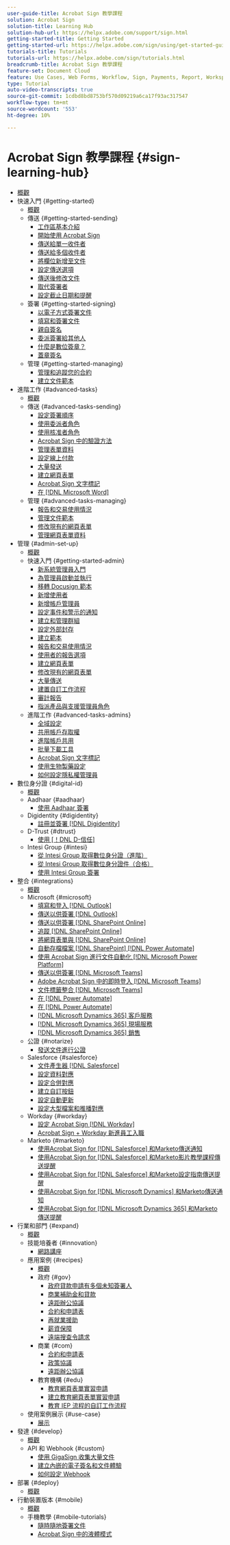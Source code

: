 ```yaml
---
user-guide-title: Acrobat Sign 教學課程
solution: Acrobat Sign
solution-title: Learning Hub
solution-hub-url: https://helpx.adobe.com/support/sign.html
getting-started-title: Getting Started
getting-started-url: https://helpx.adobe.com/sign/using/get-started-guide.html
tutorials-title: Tutorials
tutorials-url: https://helpx.adobe.com/sign/tutorials.html
breadcrumb-title: Acrobat Sign 教學課程
feature-set: Document Cloud
feature: Use Cases, Web Forms, Workflow, Sign, Payments, Report, Workspace, Deadline, Administration, Digital ID, Form, Integrations, Mobile, Skill Builder
type: Tutorial
auto-video-transcripts: true
source-git-commit: 1cdbd8bd8753bf570d09219a6ca17f93ac317547
workflow-type: tm+mt
source-wordcount: '553'
ht-degree: 10%

---
```



# Acrobat Sign 教學課程 {#sign-learning-hub}

+ [概觀](overview.md)
+ 快速入門 {#getting-started}
   + [概觀](sign-beginner-tutorials/beginner-users-overview.md)
   + 傳送 {#getting-started-sending}
      + [工作區基本介紹](sign-beginner-tutorials/quick-tour.md)
      + [開始使用 Acrobat Sign](sign-beginner-tutorials/new-sender.md)
      + [傳送給單一收件者](sign-beginner-tutorials/send-to-single-recipient.md)
      + [傳送給多個收件者](sign-beginner-tutorials/send-to-multiple-recipients.md)
      + [將欄位新增至文件](sign-beginner-tutorials/adding-fields.md)
      + [設定傳送選項](sign-beginner-tutorials/sending-options.md)
      + [傳送後修改文件](sign-beginner-tutorials/modify-in-flight.md)
      + [取代簽署者](sign-beginner-tutorials/replace-signer.md)
      + [設定截止日期和提醒](sign-beginner-tutorials/set-deadlines-reminders.md)
   + 簽署 {#getting-started-signing}
      + [以電子方式簽署文件](sign-beginner-tutorials/electronically-sign-a-document.md)
      + [填寫和簽署文件](sign-beginner-tutorials/fill-and-sign.md)
      + [親自簽名](sign-beginner-tutorials/sign-in-person.md)
      + [委派簽署給其他人](sign-beginner-tutorials/delegate-signing.md)
      + [什麼是數位簽章？](sign-beginner-tutorials/sign-with-a-digital-signature.md)
      + [蓋章簽名](sign-beginner-tutorials/sign-with-a-stamp.md)
   + 管理 {#getting-started-managing}
      + [管理和追蹤您的合約](sign-beginner-tutorials/manage-and-track.md)
      + [建立文件範本](https://experienceleague.adobe.com/docs/document-cloud-learn/sign-learning-hub/admin-set-up/getting-started-admin/create-a-template.html)
+ 進階工作 {#advanced-tasks}
   + [概觀](sign-advanced-users/advanced-users-overview.md)
   + 傳送 {#advanced-tasks-sending}
      + [設定簽署順序](sign-advanced-users/setting-up-routing.md)
      + [使用委派者角色](sign-advanced-users/delegate-signature.md)
      + [使用核准者角色](sign-advanced-users/add-an-approver.md)
      + [Acrobat Sign 中的驗證方法](sign-advanced-users/authentication-methods.md)
      + [管理表單資料](sign-advanced-users/manage-form-data.md)
      + [設定線上付款](sign-advanced-users/set-up-online-payments.md)
      + [大量發送](https://experienceleague.adobe.com/docs/document-cloud-learn/sign-learning-hub/admin-set-up/getting-started-admin/megasign.html)
      + [建立網頁表單](https://experienceleague.adobe.com/docs/document-cloud-learn/sign-learning-hub/admin-set-up/getting-started-admin/webform.html)
      + [Acrobat Sign 文字標記](https://experienceleague.adobe.com/docs/document-cloud-learn/sign-learning-hub/admin-set-up/advanced-tasks-admins/adobe-sign-text-tagging.html)
      + [在 [!DNL Microsoft Word]](sign-advanced-users/text-tagging-word.md)
   + 管理 {#advanced-tasks-managing}
      + [報告和交易使用情況](sign-advanced-users/creating-a-report.md)
      + [管理文件範本](sign-advanced-users/edit-a-template.md)
      + [修改現有的網頁表單](sign-advanced-users/modify-webform.md)
      + [管理網頁表單資料](sign-advanced-users/manage-webform-data.md)
+ 管理 {#admin-set-up}
   + [概觀](admin/intro-admin-overview.md)
   + 快速入門 {#getting-started-admin}
      + [新系統管理員入門](admin/get-started-admin.md)
      + [為管理員啟動並執行](admin/up-and-running-admin.md)
      + [移轉 Docusign 範本](admin/docusign-templates.md)
      + [新增使用者](admin/add-users-to-your-account.md)
      + [新增帳戶管理員](admin/add-admin.md)
      + [設定事件和警示的通知](admin/set-up-shared-events-and-alert.md)
      + [建立和管理群組](admin/create-and-manage-groups.md)
      + [設定外部封存](admin/set-up-your-external-archive.md)
      + [建立範本](sign-advanced-users/create-a-template.md)
      + [報告和交易使用情況](https://experienceleague.adobe.com/en/docs/document-cloud-learn/sign-learning-hub/advanced-tasks/advanced-tasks-managing/creating-a-report)
      + [使用者的報告選項](admin/report-options.md)
      + [建立網頁表單](sign-advanced-users/webform.md)
      + [修改現有的網頁表單](https://experienceleague.adobe.com/docs/document-cloud-learn/sign-learning-hub/advanced-tasks/advanced-tasks-managing/modify-webform.html)
      + [大量傳送](sign-advanced-users/megasign.md)
      + [建置自訂工作流程](admin/building-a-custom-workflow.md)
      + [審計報告](admin/audit-reports.md)
      + [指派產品與支援管理員角色](admin/promote-admin.md)
   + 進階工作 {#advanced-tasks-admins}
      + [全域設定](admin/learn-about-global-settings.md)
      + [共用帳戶存取權](admin/share-account-access.md)
      + [進階帳戶共用](admin/advanced-account-sharing.md)
      + [批量下載工具](admin/bulk-download-tool.md)
      + [Acrobat Sign 文字標記](sign-advanced-users/adobe-sign-text-tagging.md)
      + [使用生物製藥設定](admin/use-bio-pharma-settings.md)
      + [如何設定隱私權管理員](admin/privacy.md)
+ 數位身分證 {#digital-id}
   + [概觀](digitalid/digitalid-overview.md)
   + Aadhaar {#aadhaar}
      + [使用 Aadhaar 簽署](digitalid/aadhaar-sign.md)
   + Digidentity {#digidentity}
      + [註冊並簽署 [!DNL Digidentity]](digitalid/digidentity-sign.md)
   + D-Trust {#dtrust}
      + [使用 [！DNL D-信任]](digitalid/d-trust.md)
   + Intesi Group {#intesi}
      + [從 Intesi Group 取得數位身分證（進階）](digitalid/intesi-advanced.md)
      + [從 Intesi Group 取得數位身分證件（合格）](digitalid/intesi-qualified.md)
      + [使用 Intesi Group 簽署](digitalid/intesi-sign.md)
+ 整合 {#integrations}
   + [概觀](integrations/integrations-overview.md)
   + Microsoft {#microsoft}
      + [填寫和登入 [!DNL Outlook]](integrations/fill-and-sign-doc-microsoft-outlook.md)
      + [傳送以供簽署 [!DNL Outlook]](integrations/send-for-signature-with-outlook.md)
      + [傳送以供簽署 [!DNL SharePoint Online]](integrations/send-for-signature-with-sharepoint-online.md)
      + [追蹤 [!DNL SharePoint Online]](integrations/track-an-agreement-with-sharepoint-online.md)
      + [將網頁表單與 [!DNL SharePoint Online]](integrations/integrate-web-form-sharepoint-online.md)
      + [自動存檔檔案 [!DNL SharePoint]  [!DNL Power Automate]](integrations/auto-archive-sharepoint-power-automate.md)
      + [使用 Acrobat Sign 進行文件自動化 [!DNL Microsoft Power Platform]](integrations/documentautomation.md)
      + [傳送以供簽署 [!DNL Microsoft Teams]](integrations/adobe-sign-teams-mortgage.md)
      + [Adobe Acrobat Sign 中的即時登入 [!DNL Microsoft Teams]](integrations/live-sign-microsoft-teams.md)
      + [文件標籤整合 [!DNL Microsoft Teams]](integrations/acrobat-sign-teams-documents-tab.md)
      + [在 [!DNL Power Automate]](integrations/simple-workflow-power-automate.md)
      + [在 [!DNL Power Automate]](integrations/advanced-workflow-power-automate.md)
      + [[!DNL Microsoft Dynamics 365] 客戶服務](integrations/dynamics-customer-service.md)
      + [[!DNL Microsoft Dynamics 365] 現場服務](integrations/dynamics-field-service.md)
      + [[!DNL Microsoft Dynamics 365] 銷售](integrations/dynamics-sales.md)
   + 公證 {#notarize}
      + [發送文件進行公證](integrations/send-document-notarize.md)
   + Salesforce {#salesforce}
      + [文件產生器 [!DNL Salesforce]](integrations/create-an-agreement-template.md)
      + [設定資料對應](integrations/set-up-data-mapping.md)
      + [設定合併對應](integrations/set-up-merging-map.md)
      + [建立自訂按鈕](integrations/create-a-custom-button.md)
      + [設定自動更新](integrations/salesforce-automatic-updates.md)
      + [設定大型檔案和推播對應](integrations/salesforce-large-files.md)
   + Workday {#workday}
      + [設定 Acrobat Sign [!DNL Workday]](integrations/workday.md)
      + [Acrobat Sign + Workday 新進員工入職](integrations/acrobat-sign-workday-onboarding.md)
   + Marketo {#marketo}
      + [使用Acrobat Sign for [!DNL Salesforce] 和Marketo傳送通知](integrations/marketo-salesforce-sms.md)
      + [使用Acrobat Sign for [!DNL Salesforce] 和Marketo影片教學課程傳送提醒](integrations/marketo-salesforce-reminder-video.md)
      + [使用Acrobat Sign for [!DNL Salesforce] 和Marketo設定指南傳送提醒](integrations/marketo-salesforce-reminder.md)
      + [使用Acrobat Sign for [!DNL Microsoft Dynamics] 和Marketo傳送通知](integrations/marketo-dynamics-sms.md)
      + [使用Acrobat Sign for [!DNL Microsoft Dynamics 365] 和Marketo傳送提醒](integrations/marketo-dynamics-reminder.md)
+ 行業和部門 {#expand}
   + [概觀](sign-usecase/expand-inspire-overview.md)
   + 技能培養者 {#innovation}
      + [網路講座](sign-usecase/innovation-series.md)
   + 應用案例 {#recipes}
      + [概觀](sign-usecase/recipes.md)
      + 政府 {#gov}
         + [政府貸款申請有多個未知簽署人](sign-usecase/webform-multiple-signers.md)
         + [商業補助金和貸款](sign-usecase/usecasegovgrants.md)
         + [遠距辦公協議](sign-usecase/usecasegovtelework.md)
         + [合約和申請表](sign-usecase/usecasegovcontracts.md)
         + [再就業援助](sign-usecase/usecasegovreemployment.md)
         + [薪資保障](sign-usecase/usecasegovpaycheck.md)
         + [遠端搜查令請求](sign-usecase/usecasegovremote.md)
      + 商業 {#com}
         + [合約和申請表](sign-usecase/usecasecomcontracts.md)
         + [政策協議](sign-usecase/usecasecompolicy.md)
         + [遠距辦公協議](sign-usecase/usecasecomtelework.md)
      + 教育機構 {#edu}
         + [教育網頁表單實習申請](sign-usecase/usecase-edu-intern.md)
         + [建立教育網頁表單實習申請](sign-usecase/usecase-edu-intern-create.md)
         + [教育 IEP 流程的自訂工作流程](sign-usecase/usecase-edu-iep.md)
   + 使用案例展示 {#use-case}
      + [展示](sign-usecase/use-case-showcase.md)
+ 發達 {#develop}
   + [概觀](develop/develop-overview.md)
   + API 和 Webhook {#custom}
      + [使用 GigaSign 收集大量文件](develop/gigasign.md)
      + [建立內嵌的電子簽名和文件體驗](develop/embeddedesignature.md)
      + [如何設定 Webhook](develop/webhooks.md)
+ 部署 {#deploy}
   + [概觀](deploy-overview.md)
+ 行動裝置版本 {#mobile}
   + [概觀](mobile/mobile-overview.md)
   + 手機教學 {#mobile-tutorials}
      + [隨時隨地簽署文件](mobile/sign-mobile.md)
      + [Acrobat Sign 中的液體模式](mobile/liquidmode.md)
